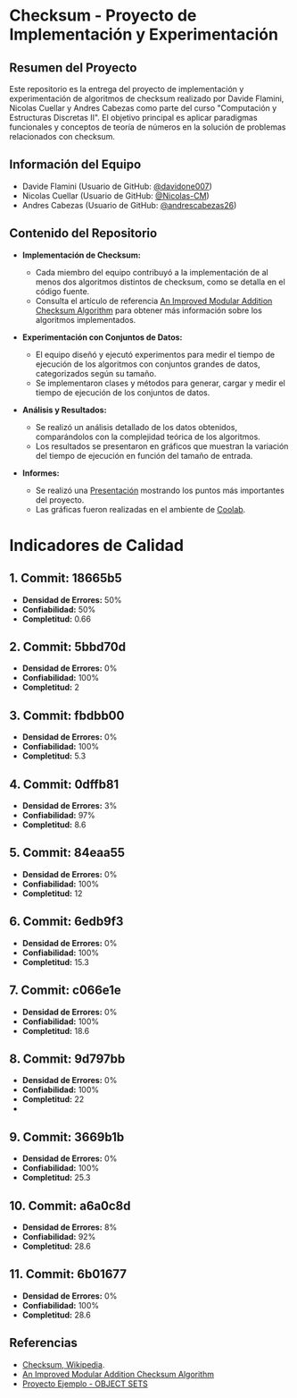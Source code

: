 # Checksum - Proyecto de Implementación y Experimentación

## Resumen del Proyecto
Este repositorio es la entrega del proyecto de implementación y experimentación de algoritmos de checksum realizado por Davide Flamini, Nicolas Cuellar y Andres Cabezas como parte del curso "Computación y Estructuras Discretas II". El objetivo principal es aplicar paradigmas funcionales y conceptos de teoría de números en la solución de problemas relacionados con checksum.

## Información del Equipo
- Davide Flamini (Usuario de GitHub: [@davidone007](https://github.com/davidone007))
- Nicolas Cuellar (Usuario de GitHub: [@Nicolas-CM](https://github.com/Nicolas-CM))
- Andres Cabezas (Usuario de GitHub: [@andrescabezas26](https://github.com/andrescabezas26))


## Contenido del Repositorio
- **Implementación de Checksum:**
  - Cada miembro del equipo contribuyó a la implementación de al menos dos algoritmos distintos de checksum, como se detalla en el código fuente.
  - Consulta el artículo de referencia [An Improved Modular Addition Checksum Algorithm](https://arxiv.org/abs/2304.13496) para obtener más información sobre los algoritmos implementados.

- **Experimentación con Conjuntos de Datos:**
  - El equipo diseñó y ejecutó experimentos para medir el tiempo de ejecución de los algoritmos con conjuntos grandes de datos, categorizados según su tamaño.
  - Se implementaron clases y métodos para generar, cargar y medir el tiempo de ejecución de los conjuntos de datos.

- **Análisis y Resultados:**
  - Se realizó un análisis detallado de los datos obtenidos, comparándolos con la complejidad teórica de los algoritmos.
  - Los resultados se presentaron en gráficos que muestran la variación del tiempo de ejecución en función del tamaño de entrada.
 
- **Informes:**
  - Se realizó una [Presentación](https://www.canva.com/design/DAF0czNcXBs/mj0dPANdnZnF4vJHK-3b2w/view) mostrando los puntos más importantes del proyecto.
  - Las gráficas fueron realizadas en el ambiente de [Coolab](https://colab.research.google.com/drive/1tqZ5iGRe3Hh_juY-C3BIh6IuuJW25Qna?usp=sharing).


# Indicadores de Calidad

## 1. Commit: 18665b5
- **Densidad de Errores:** 50%
- **Confiabilidad:** 50%
- **Completitud:** 0.66

## 2. Commit: 5bbd70d
- **Densidad de Errores:** 0%
- **Confiabilidad:** 100%
- **Completitud:** 2

## 3. Commit: fbdbb00
- **Densidad de Errores:** 0%
- **Confiabilidad:** 100%
- **Completitud:** 5.3

## 4. Commit: 0dffb81
- **Densidad de Errores:** 3%
- **Confiabilidad:** 97%
- **Completitud:** 8.6

## 5. Commit: 84eaa55
- **Densidad de Errores:** 0%
- **Confiabilidad:** 100%
- **Completitud:** 12

## 6. Commit: 6edb9f3
- **Densidad de Errores:** 0%
- **Confiabilidad:** 100%
- **Completitud:** 15.3

## 7. Commit: c066e1e
- **Densidad de Errores:** 0%
- **Confiabilidad:** 100%
- **Completitud:** 18.6

## 8. Commit: 9d797bb
- **Densidad de Errores:** 0%
- **Confiabilidad:** 100%
- **Completitud:** 22
- 
## 9. Commit: 3669b1b
- **Densidad de Errores:** 0%
- **Confiabilidad:** 100%
- **Completitud:** 25.3

## 10. Commit: a6a0c8d
- **Densidad de Errores:** 8%
- **Confiabilidad:** 92%
- **Completitud:** 28.6

## 11. Commit: 6b01677
- **Densidad de Errores:** 0%
- **Confiabilidad:** 100%
- **Completitud:** 28.6



## Referencias
- [Checksum, Wikipedia](https://en.wikipedia.org/wiki/Checksum).
- [An Improved Modular Addition Checksum Algorithm](https://arxiv.org/abs/2304.13496)
- [Proyecto Ejemplo - OBJECT SETS](https://github.com/Bloque-CED/objSets)
